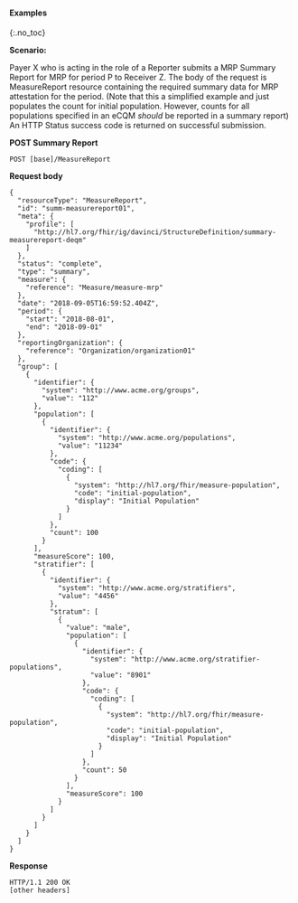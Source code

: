 #### Examples
{:.no_toc}

**Scenario:**

Payer X who is acting in the role of a Reporter submits a MRP Summary Report for MRP for period P to Receiver Z.  The body of the request is MeasureReport resource containing the required  summary data for MRP attestation for the period. (Note that this a simplified example and just populates the count for initial population. However, counts for all populations specified in an eCQM *should* be reported in a summary report)  An HTTP Status success code is returned on successful submission.

**POST Summary Report**

`POST [base]/MeasureReport`

**Request body**
~~~
{
  "resourceType": "MeasureReport",
  "id": "summ-measurereport01",
  "meta": {
    "profile": [
      "http://hl7.org/fhir/ig/davinci/StructureDefinition/summary-measurereport-deqm"
    ]
  },
  "status": "complete",
  "type": "summary",
  "measure": {
    "reference": "Measure/measure-mrp"
  },
  "date": "2018-09-05T16:59:52.404Z",
  "period": {
    "start": "2018-08-01",
    "end": "2018-09-01"
  },
  "reportingOrganization": {
    "reference": "Organization/organization01"
  },
  "group": [
    {
      "identifier": {
        "system": "http://www.acme.org/groups",
        "value": "112"
      },
      "population": [
        {
          "identifier": {
            "system": "http://www.acme.org/populations",
            "value": "11234"
          },
          "code": {
            "coding": [
              {
                "system": "http://hl7.org/fhir/measure-population",
                "code": "initial-population",
                "display": "Initial Population"
              }
            ]
          },
          "count": 100
        }
      ],
      "measureScore": 100,
      "stratifier": [
        {
          "identifier": {
            "system": "http://www.acme.org/stratifiers",
            "value": "4456"
          },
          "stratum": [
            {
              "value": "male",
              "population": [
                {
                  "identifier": {
                    "system": "http://www.acme.org/stratifier-populations",
                    "value": "8901"
                  },
                  "code": {
                    "coding": [
                      {
                        "system": "http://hl7.org/fhir/measure-population",
                        "code": "initial-population",
                        "display": "Initial Population"
                      }
                    ]
                  },
                  "count": 50
                }
              ],
              "measureScore": 100
            }
          ]
        }
      ]
    }
  ]
}
~~~

**Response**

~~~
HTTP/1.1 200 OK
[other headers]
~~~
